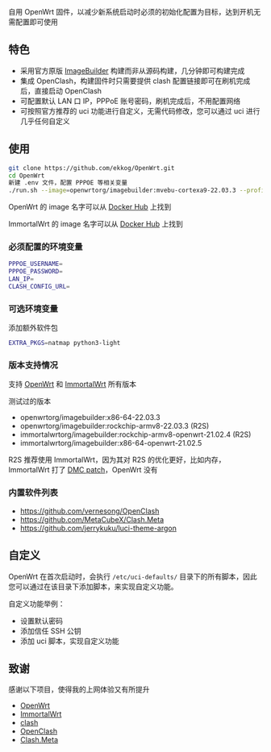 自用 OpenWrt 固件，以减少新系统启动时必须的初始化配置为目标，达到开机无需配置即可使用

## 特色

- 采用官方原版 [ImageBuilder](https://openwrt.org/docs/guide-user/additional-software/imagebuilder) 构建而非从源码构建，几分钟即可构建完成
- 集成 OpenClash，构建固件时只需要提供 clash 配置链接即可在刷机完成后，直接启动 OpenClash
- 可配置默认 LAN 口 IP，PPPoE 账号密码，刷机完成后，不用配置网络
- 可按照官方推荐的 uci 功能进行自定义，无需代码修改，您可以通过 uci 进行几乎任何自定义

## 使用

```bash
git clone https://github.com/ekkog/OpenWrt.git
cd OpenWrt
新建 .env 文件，配置 PPPOE 等相关变量
./run.sh --image=openwrtorg/imagebuilder:mvebu-cortexa9-22.03.3 --profile=linksys_wrt3200acm
```

OpenWrt 的 image 名字可以从 [Docker Hub](https://hub.docker.com/r/openwrtorg/imagebuilder/tags) 上找到

ImmortalWrt 的 image 名字可以从 [Docker Hub](https://hub.docker.com/r/immortalwrt/imagebuilder/tags) 上找到

### 必须配置的环境变量

```bash
PPPOE_USERNAME=
PPPOE_PASSWORD=
LAN_IP=
CLASH_CONFIG_URL=
```
### 可选环境变量

添加额外软件包
```bash
EXTRA_PKGS=natmap python3-light
```

### 版本支持情况
支持 [OpenWrt](https://openwrt.org/) 和 [ImmortalWrt](https://github.com/immortalwrt/immortalwrt) 所有版本 

测试过的版本

- openwrtorg/imagebuilder:x86-64-22.03.3
- openwrtorg/imagebuilder:rockchip-armv8-22.03.3 (R2S)
- immortalwrtorg/imagebuilder:rockchip-armv8-openwrt-21.02.4 (R2S)
- immortalwrtorg/imagebuilder:x86-64-openwrt-21.02.5

R2S 推荐使用 ImmortalWrt，因为其对 R2S 的优化更好，比如内存，ImmortalWrt  打了 [DMC patch](https://github.com/immortalwrt/immortalwrt/blob/master/target/linux/rockchip/patches-5.15/806-arm64-dts-rockchip-enable-dmc-for-rk3328-boards.patch)，OpenWrt 没有

### 内置软件列表

- <https://github.com/vernesong/OpenClash>
- <https://github.com/MetaCubeX/Clash.Meta>
- <https://github.com/jerrykuku/luci-theme-argon>


## 自定义

OpenWrt 在首次启动时，会执行 `/etc/uci-defaults/` 目录下的所有脚本，因此您可以通过在该目录下添加脚本，来实现自定义功能。

自定义功能举例：

- 设置默认密码
- 添加信任 SSH 公钥
- 添加 uci 脚本，实现自定义功能


## 致谢
感谢以下项目，使得我的上网体验又有所提升

- [OpenWrt](https://openwrt.org/)
- [ImmortalWrt](http://immortalwrt.org/)
- [clash](https://github.com/Dreamacro/clash)
- [OpenClash](https://github.com/vernesong/OpenClash)
- [Clash.Meta](https://github.com/MetaCubeX/Clash.Meta)
